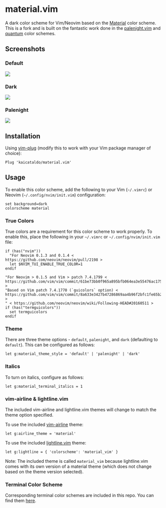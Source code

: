 # material.vim

A dark color scheme for Vim/Neovim based on the [Material](https://github.com/equinusocio/vsc-material-theme) color scheme. This is a fork and is built on the fantastic work done in the [palenight.vim](https://github.com/drewtempelmeyer/palenight.vim) and [quantum](https://github.com/tyrannicaltoucan/vim-quantum) color schemes.

## Screenshots

### Default

![](https://raw.githubusercontent.com/kaicataldo/material.vim/master/screenshots/material.png)

### Dark

![](https://raw.githubusercontent.com/kaicataldo/material.vim/master/screenshots/material-dark.png)

### Palenight

![](https://raw.githubusercontent.com/kaicataldo/material.vim/master/screenshots/material-palenight.png)

## Installation
Using [vim-plug](https://github.com/junegunn/vim-plug) (modify this to work with your Vim package manager of choice):

```vim
Plug 'kaicataldo/material.vim'
```

## Usage

To enable this color scheme, add the following to your Vim (`~/.vimrc`) or Neovim (`~/.config/nvim/init.vim`) configuration:

```vim
set background=dark
colorscheme material 
```

### True Colors

True colors are a requirement for this color scheme to work properly. To enable this, place the following in your `~/.vimrc` or `~/.config/nvim/init.vim` file:

```vim
if (has("nvim"))
  "For Neovim 0.1.3 and 0.1.4 < https://github.com/neovim/neovim/pull/2198 >
  let $NVIM_TUI_ENABLE_TRUE_COLOR=1
endif

"For Neovim > 0.1.5 and Vim > patch 7.4.1799 < https://github.com/vim/vim/commit/61be73bb0f965a895bfb064ea3e55476ac175162 >
"Based on Vim patch 7.4.1770 (`guicolors` option) < https://github.com/vim/vim/commit/8a633e3427b47286869aa4b96f2bfc1fe65b25cd >
" < https://github.com/neovim/neovim/wiki/Following-HEAD#20160511 >
if (has("termguicolors"))
  set termguicolors
endif
```

### Theme

There are three theme options - `default`, `palenight`, and `dark` (defaulting to `default`). This can be configured as follows:

```vim
let g:material_theme_style = 'default' | 'palenight' | 'dark'
```

### Italics

To turn on italics, configure as follows:

```vim
let g:material_terminal_italics = 1
```

### vim-airline & lightline.vim

The included vim-airline and lightline.vim themes will change to match the theme option specified.

To use the included [vim-airline](https://github.com/vim-airline/vim-airline) theme:

```vim
let g:airline_theme = 'material'
```

To use the included [lightline.vim](https://github.com/itchyny/lightline.vim) theme:

```vim
let g:lightline = { 'colorscheme': 'material_vim' }
```

Note: The included theme is called `material_vim` because lightline.vim comes with its own version of a material theme (which does not change based on the theme version selected).

### Terminal Color Scheme

Corresponding terminal color schemes are included in this repo. You can find them [here](https://github.com/kaicataldo/material.vim/tree/master/terminal-colors/).
